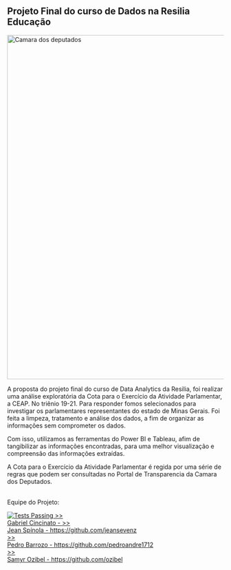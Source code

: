 ## Projeto Final do curso de Dados na Resilia Educação

<p>
<a href="https://www2.camara.leg.br/legin/int/atomes/2009/atodamesa-43-21-maio-2009-588364-norma-cd-mesa.html">
<img src="https://www2.camara.leg.br/a-camara/visiteacamara/FachadaCD2.jpg/@@images/1091ca1f-097d-4d32-b873-af476a1ad6b1.jpeg" alt="Camara dos deputados" width="800" />
</a>

A proposta do projeto final do curso de Data Analytics da Resilia, foi realizar uma análise exploratória da Cota para o Exercício da Atividade Parlamentar, a CEAP. No triênio 19-21.
Para responder fomos selecionados para investigar os parlamentares representantes do estado de Minas Gerais. Foi feita a limpeza, tratamento e análise dos dados, a fim de organizar as informações sem comprometer os dados.


Com isso, utilizamos as ferramentas do Power BI e Tableau, afim de tangibilizar as informações encontradas, para uma melhor visualização e compreensão das informações extraídas. 

A Cota para o Exercício da Atividade Parlamentar é regida por uma série de regras que podem ser consultadas no Portal de Transparencia da Camara dos Deputados.








<br>Equipe do Projeto:</br>




<a href="https://github.com/gabrielcincinato">
      <img alt="Tests Passing" src="https://github.com/gabrielcincinato" />
>> <br>Gabriel Cincinato - <a href="https://github.com/gabrielcincinato">
>> <br>Jean Spínola - https://github.com/jeansevenz</br>
>> <br>Pedro Barrozo - https://github.com/pedroandre1712</br> 
>> <br>Samyr Ozibel - https://github.com/ozibel</br>

 

